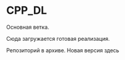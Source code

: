 # CPP_DL

Основная ветка. 

Сюда загружается готовая реализация.

Репозиторий в архиве. Новая версия здесь
